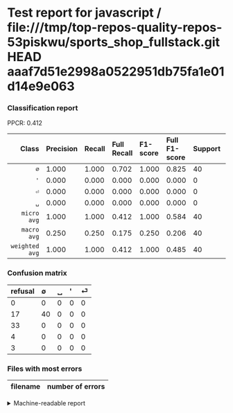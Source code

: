 # Test report for javascript / file:///tmp/top-repos-quality-repos-53piskwu/sports_shop_fullstack.git HEAD aaaf7d51e2998a0522951db75fa1e01d14e9e063

### Classification report

PPCR: 0.412

| Class | Precision | Recall | Full Recall | F1-score | Full F1-score | Support | Full Support | PPCR |
|------:|:----------|:-------|:------------|:---------|:---------|:--------|:-------------|:-----|
| `∅` | 1.000| 1.000| 0.702| 1.000| 0.825| 40| 57| 0.702 |
| `'` | 0.000| 0.000| 0.000| 0.000| 0.000| 0| 4| 0.000 |
| `⏎` | 0.000| 0.000| 0.000| 0.000| 0.000| 0| 3| 0.000 |
| `␣` | 0.000| 0.000| 0.000| 0.000| 0.000| 0| 33| 0.000 |
| `micro avg` | 1.000| 1.000| 0.412| 1.000| 0.584| 40| 97| 0.412 |
| `macro avg` | 0.250| 0.250| 0.175| 0.250| 0.206| 40| 97| 0.412 |
| `weighted avg` | 1.000| 1.000| 0.412| 1.000| 0.485| 40| 97| 0.412 |

### Confusion matrix

|refusal|  ∅| ␣| '| ⏎| 
|:---|:---|:---|:---|:---|
|0 |0 |0 |0 |0 |
|17 |40 |0 |0 |0 |
|33 |0 |0 |0 |0 |
|4 |0 |0 |0 |0 |
|3 |0 |0 |0 |0 |

### Files with most errors

| filename | number of errors|
|:----:|:-----|

<details>
    <summary>Machine-readable report</summary>
```json
{
  "cl_report": {"\u0027": {"f1-score": 0.0, "precision": 0.0, "recall": 0.0, "support": 0}, "macro avg": {"f1-score": 0.25, "precision": 0.25, "recall": 0.25, "support": 40}, "micro avg": {"f1-score": 1.0, "precision": 1.0, "recall": 1.0, "support": 40}, "weighted avg": {"f1-score": 1.0, "precision": 1.0, "recall": 1.0, "support": 40}, "\u2205": {"f1-score": 1.0, "precision": 1.0, "recall": 1.0, "support": 40}, "\u23ce": {"f1-score": 0.0, "precision": 0.0, "recall": 0.0, "support": 0}, "\u2423": {"f1-score": 0.0, "precision": 0.0, "recall": 0.0, "support": 0}},
  "cl_report_full": {"\u0027": {"f1-score": 0.0, "precision": 0.0, "recall": 0.0, "support": 4}, "macro avg": {"f1-score": 0.20618556701030927, "precision": 0.25, "recall": 0.17543859649122806, "support": 97}, "micro avg": {"f1-score": 0.5839416058394161, "precision": 1.0, "recall": 0.41237113402061853, "support": 97}, "weighted avg": {"f1-score": 0.48464236369433517, "precision": 0.5876288659793815, "recall": 0.41237113402061853, "support": 97}, "\u2205": {"f1-score": 0.8247422680412371, "precision": 1.0, "recall": 0.7017543859649122, "support": 57}, "\u23ce": {"f1-score": 0.0, "precision": 0.0, "recall": 0.0, "support": 3}, "\u2423": {"f1-score": 0.0, "precision": 0.0, "recall": 0.0, "support": 33}},
  "ppcr": 0.41237113402061853
}
```
</details>
